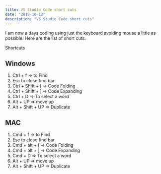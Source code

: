 ```yaml
---
title: VS Studio Code short cuts
date: "2019-10-12"
description: "VS Studio Code short cuts"
---
```


I am now a days coding using just the keyboard avoiding mouse a little as possible. 
Here are the list of short cuts.

Shortcuts
## Windows
1. Ctrl + f -> to Find 
2. Esc to close find bar
3. Ctrl + Shift + [ -> Code Folding
4. Ctrl + Shift + ] -> Code Expanding
5. Ctrl + D => To select a word
6. Alt  + UP => move up
7. Alt + Shift + UP => Duplicate
    
## MAC
1. Cmd + f -> to Find 
2. Esc to close find bar
3. Cmd + alt + [ -> Code Folding
4. Cmd + alt + ] -> Code Expanding
5. Cmd + D => To select a word
6. Alt  + UP => move up
7. Alt + Shift + UP => Duplicate
